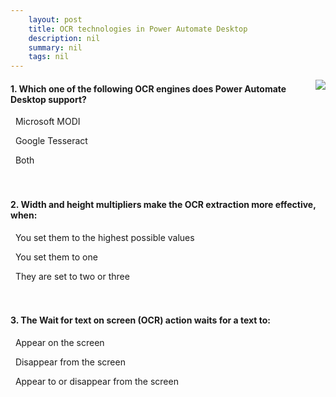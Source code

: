 ```yaml
---
    layout: post
    title: OCR technologies in Power Automate Desktop  
    description: nil
    summary: nil
    tags: nil
---
```



 <a target="_blank" href="https://docs.microsoft.com/en-us/learn/modules/pad-ocr/4-check-knowledge/"><i class="fas fa-external-link-alt"></i> </a>
 <img align="right" src="https://docs.microsoft.com/en-us/learn/achievements/pad-ocr.svg">
####  1. Which one of the following OCR engines does Power Automate Desktop support?


<i class='far fa-square'></i> &nbsp;&nbsp;Microsoft MODI

<i class='far fa-square'></i> &nbsp;&nbsp;Google Tesseract

<i class='fas fa-check-square' style='color: Dodgerblue;'></i> &nbsp;&nbsp;Both
<br />
<br />
<br />

####  2. Width and height multipliers make the OCR extraction more effective, when:


<i class='far fa-square'></i> &nbsp;&nbsp;You set them to the highest possible values

<i class='far fa-square'></i> &nbsp;&nbsp;You set them to one

<i class='fas fa-check-square' style='color: Dodgerblue;'></i> &nbsp;&nbsp;They are set to two or three
<br />
<br />
<br />

####  3. The Wait for text on screen (OCR) action waits for a text to:


<i class='far fa-square'></i> &nbsp;&nbsp;Appear on the screen

<i class='far fa-square'></i> &nbsp;&nbsp;Disappear from the screen

<i class='fas fa-check-square' style='color: Dodgerblue;'></i> &nbsp;&nbsp;Appear to or disappear from the screen
<br />
<br />
<br />
